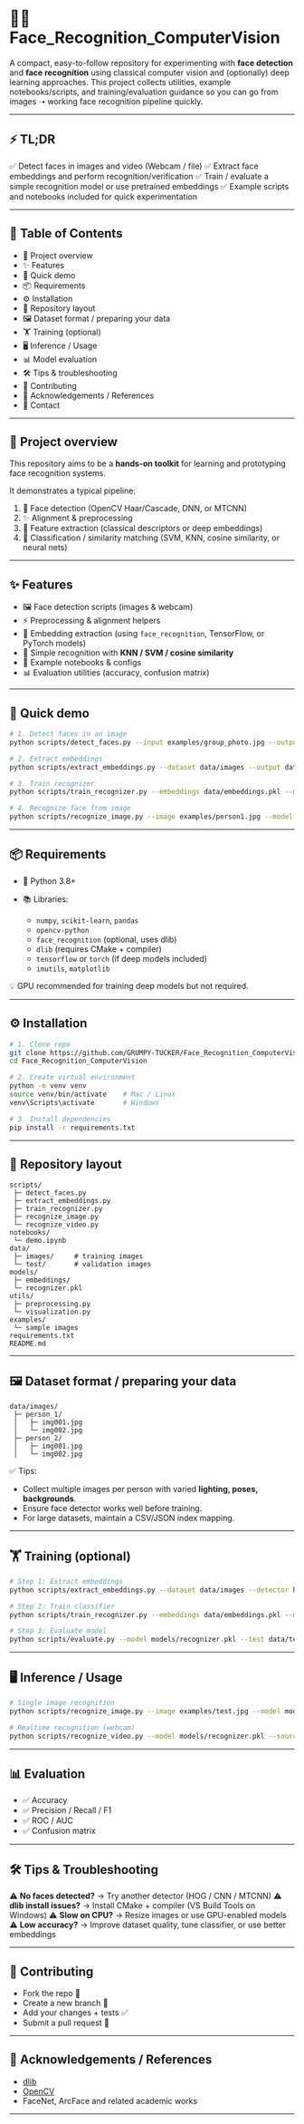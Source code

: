 # 🧑‍💻 Face\_Recognition\_ComputerVision

A compact, easy-to-follow repository for experimenting with **face detection** and **face recognition** using classical computer vision and (optionally) deep learning approaches.
This project collects utilities, example notebooks/scripts, and training/evaluation guidance so you can go from images ➝ working face recognition pipeline quickly.

---

## ⚡ TL;DR

✅ Detect faces in images and video (Webcam / file)
✅ Extract face embeddings and perform recognition/verification
✅ Train / evaluate a simple recognition model or use pretrained embeddings
✅ Example scripts and notebooks included for quick experimentation

---

## 📑 Table of Contents

* 🔎 Project overview
* ✨ Features
* 🚀 Quick demo
* 📦 Requirements
* ⚙️ Installation
* 📂 Repository layout
* 🖼️ Dataset format / preparing your data
* 🏋️ Training (optional)
* 🖥️ Inference / Usage
* 📊 Model evaluation
* 🛠️ Tips & troubleshooting
* 🤝 Contributing
* 🙏 Acknowledgements / References
* 📧 Contact

---

## 🔎 Project overview

This repository aims to be a **hands-on toolkit** for learning and prototyping face recognition systems.

It demonstrates a typical pipeline:

1. 👀 Face detection (OpenCV Haar/Cascade, DNN, or MTCNN)
2. ✨ Alignment & preprocessing
3. 🧬 Feature extraction (classical descriptors or deep embeddings)
4. 🎯 Classification / similarity matching (SVM, KNN, cosine similarity, or neural nets)

---

## ✨ Features

* 🖼️ Face detection scripts (images & webcam)
* ⚡ Preprocessing & alignment helpers
* 🔗 Embedding extraction (using `face_recognition`, TensorFlow, or PyTorch models)
* 🤖 Simple recognition with **KNN / SVM / cosine similarity**
* 📓 Example notebooks & configs
* 📊 Evaluation utilities (accuracy, confusion matrix)

---

## 🚀 Quick demo

```bash
# 1. Detect faces in an image
python scripts/detect_faces.py --input examples/group_photo.jpg --output examples/group_photo_out.jpg

# 2. Extract embeddings
python scripts/extract_embeddings.py --dataset data/images --output data/embeddings.pkl

# 3. Train recognizer
python scripts/train_recognizer.py --embeddings data/embeddings.pkl --model models/recognizer.pkl

# 4. Recognize face from image
python scripts/recognize_image.py --image examples/person1.jpg --model models/recognizer.pkl
```

---

## 📦 Requirements

* 🐍 Python 3.8+
* 📚 Libraries:

  * `numpy`, `scikit-learn`, `pandas`
  * `opencv-python`
  * `face_recognition` (optional, uses dlib)
  * `dlib` (requires CMake + compiler)
  * `tensorflow` or `torch` (if deep models included)
  * `imutils`, `matplotlib`

💡 GPU recommended for training deep models but not required.

---

## ⚙️ Installation

```bash
# 1. Clone repo
git clone https://github.com/GRUMPY-TUCKER/Face_Recognition_ComputerVision.git
cd Face_Recognition_ComputerVision

# 2. Create virtual environment
python -m venv venv
source venv/bin/activate    # Mac / Linux
venv\Scripts\activate       # Windows

# 3. Install dependencies
pip install -r requirements.txt
```

---

## 📂 Repository layout

```
scripts/
 ├─ detect_faces.py
 ├─ extract_embeddings.py
 ├─ train_recognizer.py
 ├─ recognize_image.py
 └─ recognize_video.py
notebooks/
 └─ demo.ipynb
data/
 ├─ images/     # training images
 └─ test/       # validation images
models/
 ├─ embeddings/
 └─ recognizer.pkl
utils/
 ├─ preprocessing.py
 └─ visualization.py
examples/
 └─ sample images
requirements.txt
README.md
```

---

## 🖼️ Dataset format / preparing your data

```
data/images/
 ├─ person_1/
 │   ├─ img001.jpg
 │   └─ img002.jpg
 ├─ person_2/
 │   ├─ img001.jpg
 │   └─ img002.jpg
```

✅ Tips:

* Collect multiple images per person with varied **lighting, poses, backgrounds**.
* Ensure face detector works well before training.
* For large datasets, maintain a CSV/JSON index mapping.

---

## 🏋️ Training (optional)

```bash
# Step 1: Extract embeddings
python scripts/extract_embeddings.py --dataset data/images --detector hog --output data/embeddings.pkl

# Step 2: Train classifier
python scripts/train_recognizer.py --embeddings data/embeddings.pkl --model models/recognizer.pkl --method svm

# Step 3: Evaluate model
python scripts/evaluate.py --model models/recognizer.pkl --test data/test
```

---

## 🖥️ Inference / Usage

```bash
# Single image recognition
python scripts/recognize_image.py --image examples/test.jpg --model models/recognizer.pkl

# Realtime recognition (webcam)
python scripts/recognize_video.py --model models/recognizer.pkl --source 0
```

---

## 📊 Evaluation

* ✅ Accuracy
* ✅ Precision / Recall / F1
* ✅ ROC / AUC
* ✅ Confusion matrix

---

## 🛠️ Tips & Troubleshooting

⚠️ **No faces detected?** → Try another detector (HOG / CNN / MTCNN)
⚠️ **dlib install issues?** → Install CMake + compiler (VS Build Tools on Windows)
⚠️ **Slow on CPU?** → Resize images or use GPU-enabled models
⚠️ **Low accuracy?** → Improve dataset quality, tune classifier, or use better embeddings

---

## 🤝 Contributing

* Fork the repo 🍴
* Create a new branch 🌱
* Add your changes + tests ✅
* Submit a pull request 🔄

---

## 🙏 Acknowledgements / References

* [dlib](http://dlib.net/)
* [OpenCV](https://opencv.org/)
* FaceNet, ArcFace and related academic works

---
